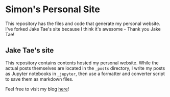 # Simon's Personal Site
This repository has the files and code that generate my personal website. I've forked Jake Tae's site because I think it's awesome - Thank you Jake Tae!

## Jake Tae's site

This repository contains contents hosted my personal website. While the actual posts themselves are located in the `_posts` directory, I write my posts as Jupyter notebooks in `_jupyter`, then use a formatter and converter script to save them as markdown files. 

Feel free to visit my blog [here](https://jaketae.github.io)!